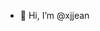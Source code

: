 - 👋 Hi, I’m @xjjean

<!---
xjjean/xjjean is a ✨ special ✨ repository because its `README.md` (this file) appears on your GitHub profile.
You can click the Preview link to take a look at your changes.
--->
